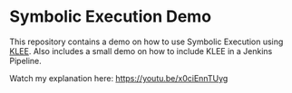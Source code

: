# Symbolic Execution Demo

This repository contains a demo on how to use Symbolic Execution using [KLEE](http://klee.github.io/). Also includes a small demo on how to include KLEE in a Jenkins Pipeline. 

Watch my explanation here: https://youtu.be/x0ciEnnTUyg


